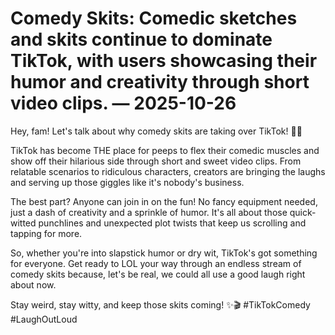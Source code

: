 # Comedy Skits: Comedic sketches and skits continue to dominate TikTok, with users showcasing their humor and creativity through short video clips. — 2025-10-26

Hey, fam! Let's talk about why comedy skits are taking over TikTok! 🎥🤣

TikTok has become THE place for peeps to flex their comedic muscles and show off their hilarious side through short and sweet video clips. From relatable scenarios to ridiculous characters, creators are bringing the laughs and serving up those giggles like it's nobody's business.

The best part? Anyone can join in on the fun! No fancy equipment needed, just a dash of creativity and a sprinkle of humor. It's all about those quick-witted punchlines and unexpected plot twists that keep us scrolling and tapping for more.

So, whether you're into slapstick humor or dry wit, TikTok's got something for everyone. Get ready to LOL your way through an endless stream of comedy skits because, let's be real, we could all use a good laugh right about now.

Stay weird, stay witty, and keep those skits coming! ✨🎬 #TikTokComedy #LaughOutLoud